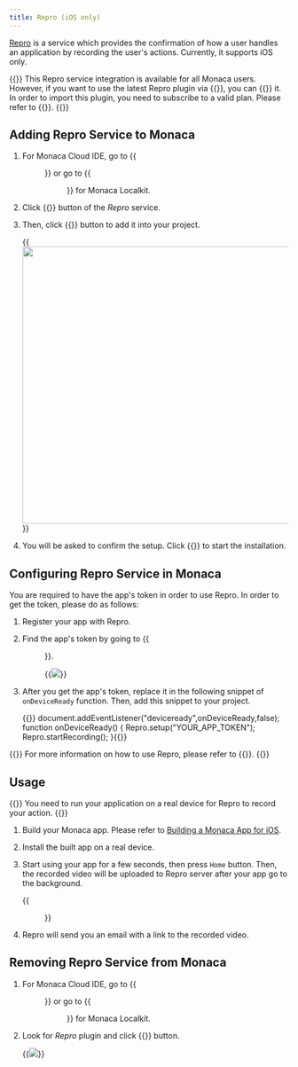 ```yaml
---
title: Repro (iOS only)
---
```


[Repro](https://repro.io/) is a service which provides the confirmation
of how a user handles an application by recording the user's actions.
Currently, it supports iOS only.

{{<note>}}
    This Repro service integration is available for all Monaca users. However, if you want to use the latest Repro plugin via {{<link href="https://github.com/reproio/repro-ios-sdk" title="GitHub">}}, you can {{<link href="/en/products_guide/monaca_ide/dependencies/custom_cordova_plugin/#import-cordova-plugin" title="import">}} it. In order to import this plugin, you need to subscribe to a valid plan. Please refer to {{<link href="https://monaca.mobi/en/pricing" title="Monaca Subscription Plans">}}.
{{</note>}}

## Adding Repro Service to Monaca

1.  For Monaca Cloud IDE, go to {{<menu menu1="Config" menu2="Service Integration">}} or go
    to {{<menu menu1="Build Settings" menu2="Service Integration">}} for Monaca Localkit.
2.  Click {{<guilabel name="Details">}} button of the *Repro* service.
3.  Then, click {{<guilabel name="Install">}} button to add it into your project.

    {{<img src="/images/reference/service_integration/repro/2.png" width="500">}}

4.  You will be asked to confirm the setup. Click {{<guilabel name="OK">}} to start the
    installation.

## Configuring Repro Service in Monaca

You are required to have the app's token in order to use Repro. In order
to get the token, please do as follows:

1.  Register your app with Repro.
2.  Find the app's token by going to {{<menu menu1="Settings" menu2="Setup SDK">}}.

    {{<img src="/images/reference/service_integration/repro/4.png">}}

3.  After you get the app's token, replace it in the following snippet
    of `onDeviceReady` function. Then, add this snippet to your project.

    {{<highlight javascript>}}
    document.addEventListener("deviceready",onDeviceReady,false);
    function onDeviceReady() {
        Repro.setup("YOUR_APP_TOKEN");
        Repro.startRecording();
    }{{</highlight>}}

{{<note>}}
    For more information on how to use Repro, please refer to {{<link href="http://docs.repro.io/en/" title="Repro Documentation">}}.
{{</note>}}

## Usage

{{<note>}}
    You need to run your application on a real device for Repro to record your action.
{{</note>}}

1.  Build your Monaca app. Please refer to [Building a Monaca App for iOS](/en/tutorials/monaca_ide/building_app).
2.  Install the built app on a real device.
3.  Start using your app for a few seconds, then press `Home` button.
    Then, the recorded video will be uploaded to Repro server after your
    app go to the background.

    {{<figure src="/images/reference/service_integration/repro/5.png" width="300">}}

4.  Repro will send you an email with a link to the recorded video.

## Removing Repro Service from Monaca

1.  For Monaca Cloud IDE, go to {{<menu menu1="Config" menu2="Manage Cordova Plugins">}} or
    go to {{<menu menu1="Build Settings" menu2="Cordova Plugins">}} for Monaca Localkit.
2.  Look for *Repro* plugin and click {{<guilabel name="Disable">}} button.

    {{<img src="/images/reference/service_integration/repro/3.png">}}
